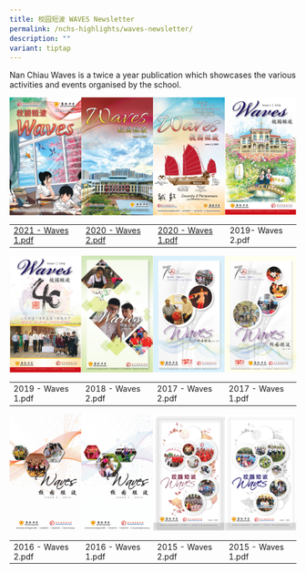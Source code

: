 ```yaml
---
title: 校园短波 WAVES Newsletter
permalink: /nchs-highlights/waves-newsletter/
description: ""
variant: tiptap
---
```

Nan Chiau Waves is a twice a year publication which showcases the various activities and events organised by the school.

<img src="/images/2021%20-%20Waves%201-1_page-0001.jpeg" style="width:25%;float:left">
<img src="/images/2020%20-%20Waves%202-1_page-0001.jpeg" style="width:25%;float:left">
<img src="/images/2020%20-%20Waves%201-1_page-0001.jpeg" style="width:25%;float:left">
<img src="/images/2019-%20Waves%202-1_page-0001.jpeg" style="width:25%">
		 


| |  |  | | 
| -------- | -------- | -------- |-------- |
| [2021 - Waves 1.pdf](/files/2021%20-%20Waves%201-1.pdf)     | [2020 - Waves 2.pdf](/files/2020%20-%20Waves%202-1.pdf)   | [2020 - Waves 1.pdf](/files/2020%20-%20Waves%201.pdf)     | 2019- Waves 2.pdf|

<img src="/images/2019%20-%20Waves%201-1_page-0001.jpeg" style="width:25%;float:left">
<img src="/images/2018%20-%20Waves%202-1_page-0001.jpeg" style="width:25%;float:left">
<img src="/images/2017%20-%20Waves%202-1_page-0001.jpeg" style="width:25%;float:left">
<img src="/images/2017%20-%20Waves%201-1_page-0001.jpeg" style="width:25%">
		 

| |  |  | | 
| -------- | -------- | -------- |-------- |
| 2019 - Waves 1.pdf  | 2018 - Waves 2.pdf  | 2017 - Waves 2.pdf    | 2017 - Waves 1.pdf|

<img src="/images/2016%20-%20Waves%202-1_page-0001.jpeg" style="width:25%;float:left">
<img src="/images/2016%20-%20Waves%201-1_page-0001.jpeg" style="width:25%;float:left">
<img src="/images/2015%20-%20Waves%202-1_page-0001.jpeg" style="width:25%;float:left">
<img src="/images/2015%20-%20Waves%201-1_page-0001.jpeg" style="width:25%">
		 


| |  |  | | 
| -------- | -------- | -------- |-------- |
| 2016 - Waves 2.pdf  | 2016 - Waves 1.pdf  | 2015 - Waves 2.pdf | 2015 - Waves 1.pdf|